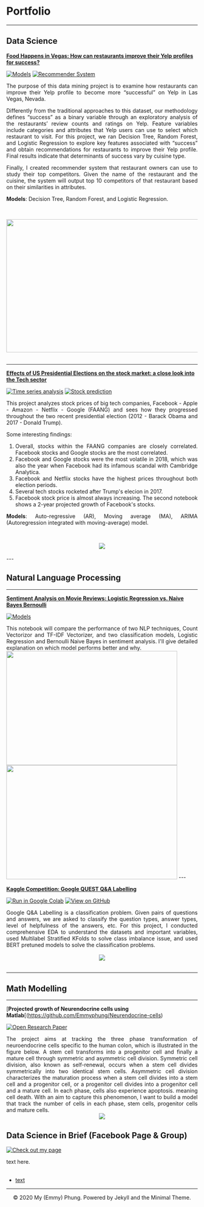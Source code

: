 # Portfolio
---
## Data Science

[**Food Happens in Vegas: How can restaurants improve their Yelp profiles for success?**](https://github.com/Emmyphung/Vegas_foodies)

[![Models](https://img.shields.io/badge/Jupyter-Models-blue?logo=Jupyter)](https://github.com/Emmyphung/Vegas_foodies/blob/master/models/models_vegas_final.ipynb)
[![Recommender System](https://img.shields.io/badge/Jupyter-Recommender_System-blue?logo=Jupyter)](https://github.com/Emmyphung/Vegas_foodies/blob/master/models/vegas_recommender_system.ipynb)

<div style="text-align: justify">The purpose of this data mining project is to examine how restaurants can improve their Yelp profile to become more “successful” on Yelp in Las Vegas, Nevada.

Differently from the traditional approaches to this dataset, our methodology defines “success” as a binary variable through an exploratory analysis of the restaurants’ review counts and ratings on Yelp. Feature variables include categories and attributes that Yelp users can use to select which restaurant to visit. For this project, we ran Decision Tree, Random Forest, and Logistic Regression to explore key features associated with “success” and obtain recommendations for restaurants to improve their Yelp profile. Final results indicate that determinants of success vary by cuisine type.

Finally, I created recommender system that restaurant owners can use to study their top competitors. Given the name of the restaurant and the cuisine, the system will output top 10 competitors of that restaurant based on their similarities in attributes.

**Models**: Decision Tree, Random Forest, and Logistic Regression. </div>
<br>
<center><img src="https://github.com/Emmyphung/portfolio/blob/master/images/Vegas_foodies.png" width="590" height="350"/></center>
<br>

---
[**Effects of US Presidential Elections on the stock market: a close look into the Tech sector**](https://github.com/Emmyphung/FAANG_stockprices)

[![Time series analysis](https://img.shields.io/badge/Jupyter-Time_series_analysis-blue?logo=Jupyter)](https://github.com/Emmyphung/FAANG_stockprices/blob/master/Loaddata_EDA.ipynb)
[![Stock prediction](https://img.shields.io/badge/Jupyter-Stock_prediction-blue?logo=Jupyter)](https://github.com/Emmyphung/FAANG_stockprices/blob/master/Times%20series%20analysis_bymonths_%20FAANG.ipynb)

<div style="text-align: justify"> This project analyzes stock prices of big tech companies, Facebook - Apple - Amazon - Netflix - Google (FAANG) and sees how they progressed throughout the two recent presidential election (2012 - Barack Obama and 2017 - Donald Trump).

Some interesting findings:
1. Overall, stocks within the FAANG companies are closely correlated. Facebook stocks and Google stocks are the most correlated.
2. Facebook and Google stocks were the most volatile in 2018, which was also the year when Facebook had its infamous scandal with Cambridge Analytica.
3. Facebook and Netflix stocks have the highest prices throughout both election periods.
4. Several tech stocks rocketed after Trump's elecion in 2017.
5. Facebook stock price is almost always increasing. The second notebook shows a 2-year projected growth of Facebook's stocks.

**Models**: Auto-regressive (AR), Moving average (MA), ARIMA (Autoregression integrated with moving-average) model.</div>
<br>
<center><img src="https://github.com/Emmyphung/portfolio/blob/master/images/FB_stock.png"/></center>
<br>
---

## Natural Language Processing
---
[**Sentiment Analysis on Movie Reviews: Logistic Regression vs. Naive Bayes Bernoulli**](https://github.com/Emmyphung/Sentiment-Analysis)

[![Models](https://img.shields.io/badge/Jupyter-Models-blue?logo=Jupyter)](https://github.com/Emmyphung/Sentiment-Analysis/blob/master/Sentiment%20Analysis%20-%20NLP%20and%20Logistic%20Regression.ipynb)

<div style="text-align: justify">This notebook will compare the performance of two NLP techniques, Count Vectorizor and TF-IDF Vectorizer, and two classification models, Logistic Regression and Bernoulli Naive Bayes in sentiment analysis. I'll give detailed explanation on which model performs better and why.</div>
<left><img src="https://github.com/Emmyphung/portfolio/blob/master/images/Sentiment_analysis.png" width="450" height="300"/><img src="https://github.com/Emmyphung/portfolio/blob/master/images/Sentiment_analysis_math2.png" width="450" height="300"/></right>
---
  
[**Kaggle Competition: Google QUEST Q&A Labelling**](https://chriskhanhtran.github.io/projects/ames-house-price.html)

[![Run in Google Colab](https://img.shields.io/badge/Jupyter-Open_Notebook-blue?logo=Jupyter)](https://drive.google.com/file/d/1hiDfVsVQ3QgMWhEJ46JU7HjntgVCsjmj/view?usp=sharing)
[![View on GitHub](https://img.shields.io/badge/GitHub-View_on_GitHub-blue?logo=GitHub)](https://github.com/JasonZhangzy1757/Kaggle_Google_QUEST_QA_Labeling/blob/master/190103_StratifiedKFold_Emmy.ipynb)

<div style="text-align: justify"> Google Q&A Labelling is a classification problem. Given pairs of questions and answers, we are asked to classify the question types, answer types, level of helpfulness of the answers, etc. For this project, I conducted comprehensive EDA to understand the datasets and important variables, used Multilabel Stratified KFolds to solve class imbalance issue, and used BERT pretuned models to solve the classification problems.</div>
<br>
<center><img src="https://raw.githubusercontent.com/chriskhanhtran/chriskhanhtran.github.io/master/images/ames-house-price.jpg"/></center>
<br>

---
## Math Modelling
---
[**Projected growth of Neurendocrine cells using Matlab**[(https://github.com/Emmyphung/Neurendocrine-cells)

[![Open Research Paper](https://img.shields.io/badge/PDF-Open_Research_Paper-blue?logo=adobe-acrobat-reader&logoColor=white)](https://github.com/Emmyphung/Neurendocrine-cells/blob/master/Project%20Write-up_My%20Phung.pdf)

<div style="text-align: justify">The project aims at tracking the three phase transformation of neuroendocrine cells specific to the human colon, which is illustrated in the figure below. A stem cell transforms into a progenitor cell and finally a mature cell through symmetric and asymmetric cell division. Symmetric cell division, also known as self-renewal, occurs when a stem cell divides symmetrically into two identical stem cells. Asymmetric cell division characterizes the maturation process when a stem cell divides into a stem cell and a progenitor cell, or a progenitor cell divides into a progenitor cell and a mature cell. In each phase, cells also experience apoptosis. meaning cell death. With an aim to capture this phenomenon, I want to build a model that track the number of cells in each phase, stem cells, progenitor cells and mature cells.</div>

<center><img src="https://raw.githubusercontent.com/chriskhanhtran/chriskhanhtran.github.io/master/images/BERT-classification.png"/></center>

## Data Science in Brief (Facebook Page & Group)

[![Check out my page](https://img.shields.io/badge/Facebook-View_My_Pages-blue?logo=facebook)](https://www.facebook.com/DSinbrief/)

<div style="text-align: justify"> text here. </div>
<br>

- [text](links)

---
<center>© 2020 My (Emmy) Phung. Powered by Jekyll and the Minimal Theme.</center>
